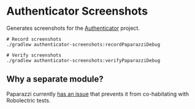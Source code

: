 # Authenticator Screenshots

Generates screenshots for the [Authenticator](../authenticator) project.

```shell
# Record screenshots
./gradlew authenticator-screenshots:recordPaparazziDebug

# Verify screenshots
./gradlew authenticator-screenshots:verifyPaparazziDebug
```

## Why a separate module?

Paparazzi currently [has an issue](https://github.com/cashapp/paparazzi/issues/622) that prevents it from co-habitating with Robolectric tests.
